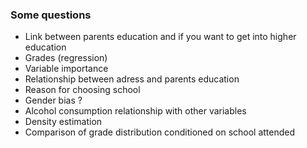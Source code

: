 ### Some questions
- Link between parents education and if you want to get into higher education
- Grades (regression)
- Variable importance
- Relationship between adress and parents education
- Reason for choosing school
- Gender bias ?
- Alcohol consumption relationship with other variables
- Density estimation
- Comparison of grade distribution conditioned on school attended
